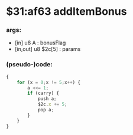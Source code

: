 ﻿
# $31:af63 addItemBonus



### args:
+ [in] u8 A : bonusFlag
+ [in,out] u8 $2c[5] : params

### (pseudo-)code:
```js
{
	for (x = 0;x != 5;x++) {
		a <<= 1;
		if (carry) {
			push a;
			$2c.x += 5;
			pop a;
		}
	}
}
```



